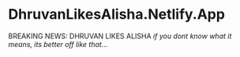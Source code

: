 # DhruvanLikesAlisha.Netlify.App
BREAKING NEWS: DHRUVAN LIKES ALISHA
_if you dont know what it means, its better off like that..._

